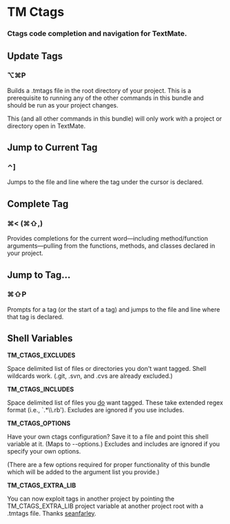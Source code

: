 TM Ctags
========

### Ctags code completion and navigation for TextMate.

Update Tags
-----------

### ⌥⌘P

Builds a .tmtags file in the root directory of your project. This is a prerequisite to running any of the other commands in this bundle and should be run as your project changes.

This (and all other commands in this bundle) will only work with a project or directory open in TextMate.

Jump to Current Tag
-------------------

### ⌃]

Jumps to the file and line where the tag under the cursor is declared.

Complete Tag
------------

### ⌘< (⌘⇧,)

Provides completions for the current word&mdash;including method/function arguments&mdash;pulling from the functions, methods, and classes declared in your project.

Jump to Tag...
--------------

### ⌘⇧P

Prompts for a tag (or the start of a tag) and jumps to the file and line where that tag is declared.

Shell Variables
---------------

**TM\_CTAGS\_EXCLUDES**

Space delimited list of files or directories you don't want tagged. Shell wildcards work. (.git, .svn, and .cvs are already excluded.)

**TM\_CTAGS\_INCLUDES**

Space delimited list of files you <u>do</u> want tagged. These take extended regex format (i.e., `.*\\\\.rb'). Excludes are ignored if you use includes.

**TM\_CTAGS\_OPTIONS**

Have your own ctags configuration? Save it to a file and point this shell variable at it. (Maps to --options.) Excludes and includes are ignored if you specify your own options.

(There are a few options required for proper functionality of this bundle which will be added to the argument list you provide.)

**TM\_CTAGS\_EXTRA\_LIB**

You can now exploit tags in another project by pointing the TM\_CTAGS\_EXTRA\_LIB project variable at another project root with a .tmtags file. Thanks [seanfarley](http://github.com/seanfarley "seanfarley").